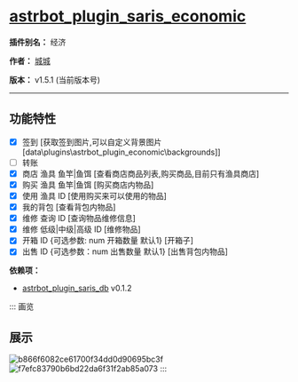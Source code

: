 
# [astrbot_plugin_saris_economic](https://github.com/chengcheng0325/astrbot_plugin_saris_economic/tree/master)

**插件别名：** 经济

**作者：** [城城](https://github.com/chengcheng0325)

**版本：** v1.5.1 (当前版本号)

---

## 功能特性

 - [x] 签到 [获取签到图片,可以自定义背景图片[data\plugins\astrbot_plugin_economic\backgrounds]]
 - [ ] 转账
 - [x] 商店 渔具 鱼竿|鱼饵 [查看商店商品列表,购买商品,目前只有渔具商店]
 - [x] 购买 渔具 鱼竿|鱼饵 [购买商店内物品]
 - [x] 使用 渔具 ID [使用购买来可以使用的物品]
 - [x] 我的背包 [查看背包内物品]
 - [x] 维修 查询 ID [查询物品维修信息]
 - [x] 维修 低级|中级|高级 ID [维修物品]
 - [x] 开箱 ID {可选参数: num 开箱数量 默认1} [开箱子]
 - [x] 出售 ID {可选参数：num 出售数量 默认1} [出售背包内物品]

**依赖项：**

*  [astrbot_plugin_saris_db](https://github.com/chengcheng0325/astrbot_plugin_saris_db) v0.1.2

::: 画览
## 展示

![b866f6082ce61700f34dd0d90695bc3f](https://github.com/user-attachments/assets/48889f42-cc2e-4eb9-b91a-884e21fac35e)
![f7efc83790b6bd22da6f31f2ab85a073](https://github.com/user-attachments/assets/403285d6-68a8-4229-9497-6694caa26959)
:::

